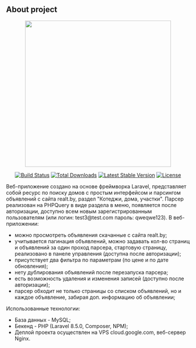 
## About project

<p align="center"><a href="https://laravel.com" target="_blank"><img src="https://raw.githubusercontent.com/laravel/art/master/logo-lockup/5%20SVG/2%20CMYK/1%20Full%20Color/laravel-logolockup-cmyk-red.svg" width="400"></a></p>

<p align="center">
<a href="https://travis-ci.org/laravel/framework"><img src="https://travis-ci.org/laravel/framework.svg" alt="Build Status"></a>
<a href="https://packagist.org/packages/laravel/framework"><img src="https://poser.pugx.org/laravel/framework/d/total.svg" alt="Total Downloads"></a>
<a href="https://packagist.org/packages/laravel/framework"><img src="https://poser.pugx.org/laravel/framework/v/stable.svg" alt="Latest Stable Version"></a>
<a href="https://packagist.org/packages/laravel/framework"><img src="https://poser.pugx.org/laravel/framework/license.svg" alt="License"></a>
</p>
<p>
Веб-приложение создано на основе фреймворка Laravel, представляет собой ресурс по поиску домов с простым интерфейсом и парсингом объявлений с сайта realt.by, раздел "Котеджи, дома, участки". Парсер реализован на PHPQuery в виде раздела в меню, появляется после авторизации, доступно всем новым зарегистрированным пользователям (или логин: test3@test.com пароль: qweqwe123).
В веб-приложении:
<ul>  
<li>можно просмотреть объявления скачанные с сайта realt.by;</li>
<li>учитывается пагинация объявлений, можно задавать кол-во страниц и объявлений за один проход парсера, стартовую страницу, реализовано в панеле управления (доступна после авторизации);</li>
<li> присутствует два фильтра по параметрам (по цене и по дате обновления);</li>
<li>нету дублирования объявлений после перезапуска парсера;</li>
<li>есть возможность удаления и изменения записей (доступно после авторизации);</li>
<li>парсер обходит не только страницы со списком объявлений, но и каждое объявление, забирая доп. информацию об объявлении;</li>
</ul>
Использованные технологии:
<ul>
<li>База данных - MySQL;</li>
<li>Бекенд - PHP (Laravel 8.5.0, Composer, NPM);</li>
<li>Деплой проекта осуществлен на VPS cloud.google.com, веб-сервер Nginx.</li>
</ul>
</p>

